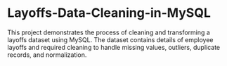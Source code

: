 # Layoffs-Data-Cleaning-in-MySQL
This project demonstrates the process of cleaning and transforming a layoffs dataset using MySQL. The dataset contains details of employee layoffs and required cleaning to handle missing values, outliers, duplicate records, and normalization.
